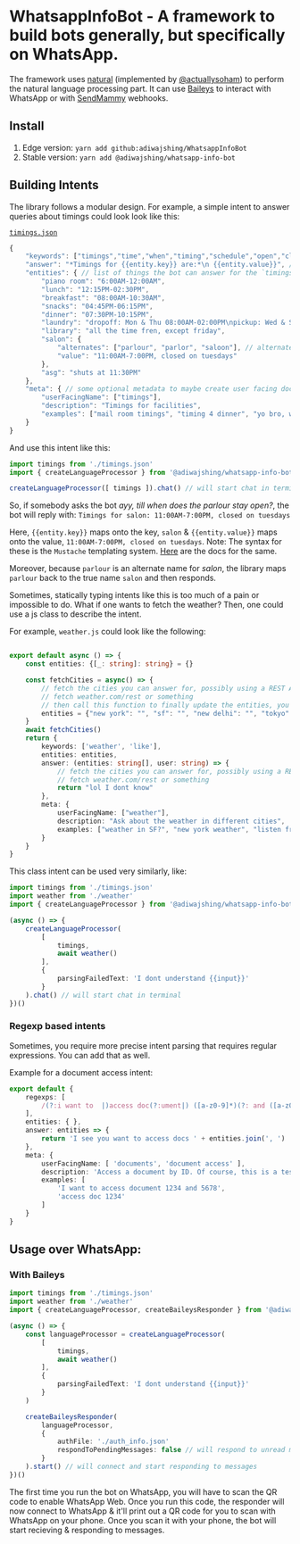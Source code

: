 # WhatsappInfoBot - A framework to build bots generally, but specifically on WhatsApp. 

The framework uses [natural](https://github.com/NaturalNode/natural) (implemented by [@actuallysoham](https://github.com/actuallysoham)) to perform the natural language processing part. It can use [Baileys](https://github.com/adiwajshing/Baileys) to interact with WhatsApp or with [SendMammy]() webhooks.

## Install

1. Edge version: `yarn add github:adiwajshing/WhatsappInfoBot`
2. Stable version: `yarn add @adiwajshing/whatsapp-info-bot`

## Building Intents

The library follows a modular design.
For example, a simple intent to answer queries about timings could look look like this:

[`timings.json`](/src/example/intents/timings.json)
``` javascript
{
    "keywords": ["timings","time","when","timing","schedule","open","close"], // the keywords to identify an intent
    "answer": "*Timings for {{entity.key}} are:*\n {{entity.value}}", // the answer for this intent
    "entities": { // list of things the bot can answer for the `timings` intent
        "piano room": "6:00AM-12:00AM",
        "lunch": "12:15PM-02:30PM",
        "breakfast": "08:00AM-10:30AM",
        "snacks": "04:45PM-06:15PM",
        "dinner": "07:30PM-10:15PM",
        "laundry": "dropoff: Mon & Thu 08:00AM-02:00PM\npickup: Wed & Sat 04:30PM-06:00PM",
        "library": "all the time fren, except friday",
        "salon": {
            "alternates": ["parlour", "parlor", "saloon"], // alternate names for the same entity
            "value": "11:00AM-7:00PM, closed on tuesdays"
        },
        "asg": "shuts at 11:30PM"
    },
    "meta": { // some optional metadata to maybe create user facing documentation, see Example/intents/help.js
        "userFacingName": ["timings"],
        "description": "Timings for facilities",
        "examples": ["mail room timings", "timing 4 dinner", "yo bro, when can i get lunch"]
    }
}
```

And use this intent like this:
``` ts
import timings from './timings.json'
import { createLanguageProcessor } from '@adiwajshing/whatsapp-info-bot/LanguageProcessor'

createLanguageProcessor([ timings ]).chat() // will start chat in terminal
```

So, if somebody asks the bot *ayy, till when does the parlour stay open?*, the bot will reply with:
    ```
    Timings for salon:
    11:00AM-7:00PM, closed on tuesdays
    ```

Here, `{{entity.key}}` maps onto the key, `salon` & `{{entity.value}}` maps onto the value, `11:00AM-7:00PM, closed on tuesdays`. 
Note: The syntax for these is the `Mustache` templating system. [Here](https://mustache.github.io/mustache.5.html) are the docs for the same.

Moreover, because `parlour` is an alternate name for *salon*, the library maps `parlour` back to the true name `salon` and then responds.

Sometimes, statically typing intents like this is too much of a pain or impossible to do. What if one wants to fetch the weather? Then, one could use a js class to describe the intent.

For example, `weather.js` could look like the following:

``` ts

export default async () => {
    const entities: {[_: string]: string} = {}

    const fetchCities = async() => {
        // fetch the cities you can answer for, possibly using a REST API
        // fetch weather.com/rest or something
        // then call this function to finally update the entities, you can leave the values blank because the answer will be fetched
        entities = {"new york": "", "sf": "", "new delhi": "", "tokyo": ""}
    }
    await fetchCities()
    return {
        keywords: ['weather', 'like'],
        entities: entities,
        answer: (entities: string[], user: string) => {
            // fetch the cities you can answer for, possibly using a REST API
            // fetch weather.com/rest or something
            return "lol I dont know"
        },
        meta: {
            userFacingName: ["weather"],
            description: "Ask about the weather in different cities",
            examples: ["weather in SF?", "new york weather", "listen fren, you better tell me what its like in Bombay"]
        }
    }
}
```

This class intent can be used very similarly, like:
``` ts
import timings from './timings.json'
import weather from './weather'
import { createLanguageProcessor } from '@adiwajshing/whatsapp-info-bot/LanguageProcessor'

(async () => {
    createLanguageProcessor(
        [ 
            timings,
            await weather()
        ],
        {
            parsingFailedText: 'I dont understand {{input}}'
        }
    ).chat() // will start chat in terminal
})()

```

### Regexp based intents

Sometimes, you require more precise intent parsing that requires regular expressions. You can add that as well. 

Example for a document access intent:
``` ts
export default {
	regexps: [
		/(?:i want to  |)access doc(?:ument|) ([a-z0-9]*)(?: and ([a-z0-9]*)|)/
	],
	entities: { },
	answer: entities => {
		return 'I see you want to access docs ' + entities.join(', ')
	},
	meta: {
		userFacingName: [ 'documents', 'document access' ],
		description: 'Access a document by ID. Of course, this is a test',
		examples: [
			'I want to access document 1234 and 5678',
			'access doc 1234'
		]
	}
}
```

## Usage over WhatsApp:

### With Baileys

``` ts
import timings from './timings.json'
import weather from './weather'
import { createLanguageProcessor, createBaileysResponder } from '@adiwajshing/whatsapp-info-bot/LanguageProcessor'

(async () => {
    const languageProcessor = createLanguageProcessor(
        [ 
            timings,
            await weather()
        ],
        {
            parsingFailedText: 'I dont understand {{input}}'
        }
    )

    createBaileysResponder(
        languageProcessor,
        {
            authFile: './auth_info.json'
            respondToPendingMessages: false // will respond to unread messages
        }
    ).start() // will connect and start responding to messages
})()
```
The first time you run the bot on WhatsApp, you will have to scan the QR code to enable WhatsApp Web.
Once you run this code, the responder will now connect to WhatsApp & it'll print out a QR code for you to scan with WhatsApp on your phone. 
Once you scan it with your phone, the bot will start recieving & responding to messages.
